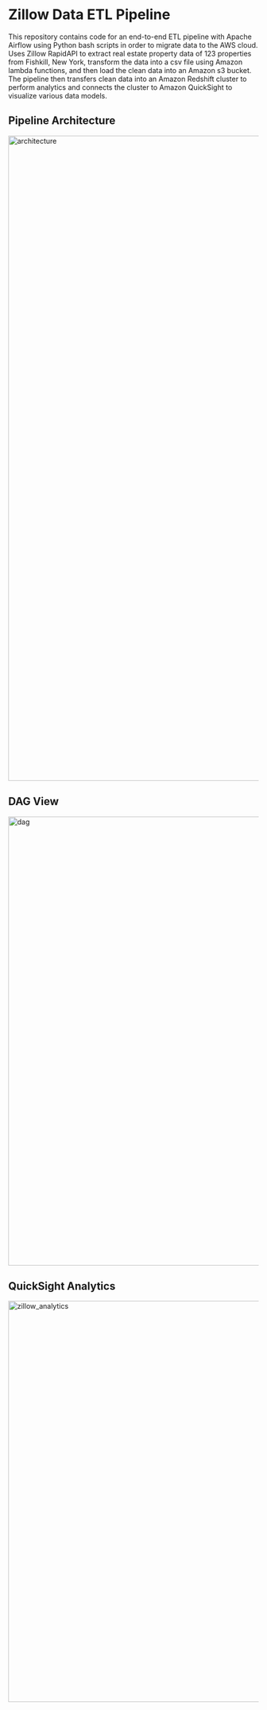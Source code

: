 # Zillow Data ETL Pipeline
This repository contains code for an end-to-end ETL pipeline with Apache Airflow using Python bash scripts in order to migrate data to the AWS cloud. Uses Zillow RapidAPI to extract real estate property data of 123 properties from Fishkill, New York, transform the data into a csv file using Amazon lambda functions, and then load the clean data into an Amazon s3 bucket. The pipeline then transfers clean data into an Amazon Redshift cluster to perform analytics and connects the cluster to Amazon QuickSight to visualize various data models.

## Pipeline Architecture
<img width="1299" alt="architecture" src="https://github.com/user-attachments/assets/2d9e73ba-36fd-425e-8df5-c408373b8205">

## DAG View
<img width="904" alt="dag" src="https://github.com/user-attachments/assets/c4fe401c-8810-41bb-8438-e878ad1519e6">

## QuickSight Analytics
<img width="808" alt="zillow_analytics" src="https://github.com/user-attachments/assets/0e5be674-5d6e-4cfa-910b-bf6d920599d2">


